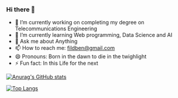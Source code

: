### Hi there 👋

<!--
**benfild/benfild** is a ✨ _special_ ✨ repository because its `README.md` (this file) appears on your GitHub profile.
-->

- 🔭 I’m currently working on completing my degree on Telecommunications Engineering
- 🌱 I’m currently learning Web programming, Data Science and AI
- 💬 Ask me about Anything
- 📫 How to reach me: fildben@gmail.com
- 😄 Pronouns: Born in the dawn to die in the twighlight
- ⚡ Fun fact: In this Life for the next 


[![Anurag's GitHub stats](https://github-readme-stats.vercel.app/api?username=benfild&hide=prs&count_private=true&show_icons=true&theme=radical)](https://github.com/anuraghazra/github-readme-stats)

[![Top Langs](https://github-readme-stats.vercel.app/api/top-langs/?username=benfild&layout=compact)](https://github.com/anuraghazra/github-readme-stats)
